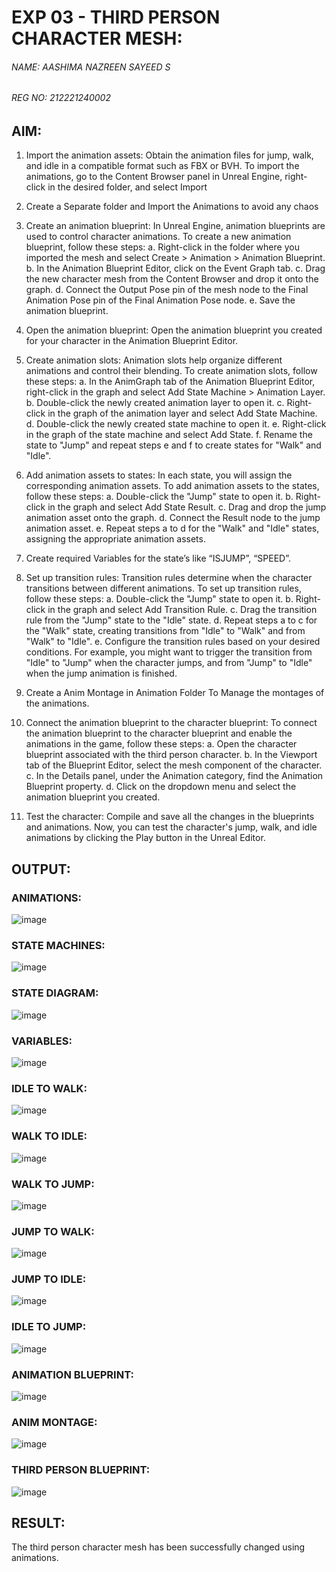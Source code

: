 # EXP 03 - THIRD PERSON CHARACTER MESH:

###### NAME: AASHIMA NAZREEN SAYEED S
###### REG NO: 212221240002 

## AIM:

1. Import the animation assets: Obtain the animation files for jump, walk, and idle in a compatible format such as FBX or BVH. To import the animations, go to the Content Browser panel in Unreal Engine, right-click in the desired folder, and select Import 

2. Create a Separate folder and Import the Animations to avoid any chaos 

3. Create an animation blueprint: In Unreal Engine, animation blueprints are used to control character animations. To create a new animation blueprint, follow these steps: 
    a. Right-click in the folder where you imported the mesh and select Create > Animation > Animation Blueprint. 
    b. In the Animation Blueprint Editor, click on the Event Graph tab. 
    c. Drag the new character mesh from the Content Browser and drop it onto the graph. 
    d. Connect the Output Pose pin of the mesh node to the Final Animation Pose pin of the Final Animation Pose node. 
    e. Save the animation blueprint. 
    
4. Open the animation blueprint: Open the animation blueprint you created for your character in the Animation Blueprint Editor. 

5. Create animation slots: Animation slots help organize different animations and control their blending. To create animation slots, follow these steps: 
    a. In the AnimGraph tab of the Animation Blueprint Editor, right-click in the graph and select Add State Machine > Animation Layer. 
    b. Double-click the newly created animation layer to open it. 
    c. Right-click in the graph of the animation layer and select Add State Machine. d. Double-click the newly created state machine to open it. 
    e. Right-click in the graph of the state machine and select Add State. 
    f. Rename the state to "Jump" and repeat steps e and f to create states for "Walk" and "Idle".
    
6. Add animation assets to states: In each state, you will assign the corresponding animation assets. To add animation assets to the states, follow these steps: a. Double-click the "Jump" state to open it. b. Right-click in the graph and select Add 
State Result. c. Drag and drop the jump animation asset onto the graph. d. Connect the Result node to the jump animation asset. e. Repeat steps a to d for the "Walk" and "Idle" states, assigning the appropriate animation assets. 

7. Create required Variables for the state’s like “ISJUMP”, “SPEED”. 

8. Set up transition rules: Transition rules determine when the character transitions between different animations. To set up transition rules, follow these steps: 
    a. Double-click the "Jump" state to open it. 
    b. Right-click in the graph and select Add Transition Rule. 
    c. Drag the transition rule from the "Jump" state to the "Idle" state. 
    d. Repeat steps a to c for the "Walk" state, creating transitions from "Idle" to "Walk" and from "Walk" to "Idle". 
    e. Configure the transition rules based on your desired conditions. For example, you might want to trigger the transition from "Idle" to "Jump" when the character jumps, and from "Jump" to "Idle" when the jump animation is finished. 

9. Create a Anim Montage in Animation Folder To Manage the montages of the animations.

10. Connect the animation blueprint to the character blueprint: To connect the animation blueprint to the character blueprint and enable the animations in the game, follow these steps:
    a. Open the character blueprint associated with the third person character. 
    b. In the Viewport tab of the Blueprint Editor, select the mesh component of the character. 
    c. In the Details panel, under the Animation category, find the Animation Blueprint property. 
    d. Click on the dropdown menu and select the animation blueprint you created. 

11. Test the character: Compile and save all the changes in the blueprints and animations. Now, you can test the character's jump, walk, and idle animations by clicking the Play button in the Unreal Editor.

## OUTPUT:

### ANIMATIONS:
![image](https://github.com/Aashima02/Third-Person-Character-Mesh-/assets/93427086/b158a3fe-3240-4924-b60d-dad143bcba8e)

### STATE MACHINES:
![image](https://github.com/Aashima02/Third-Person-Character-Mesh-/assets/93427086/997a80d8-9734-4c90-a36d-02827a128d93)


### STATE DIAGRAM:
![image](https://github.com/Aashima02/Third-Person-Character-Mesh-/assets/93427086/7d929690-7c24-4345-9061-da992d185d7d)

### VARIABLES:
![image](https://github.com/Aashima02/Third-Person-Character-Mesh-/assets/93427086/28ef2db6-ac4a-498b-b286-394c520bedf8)

### IDLE TO WALK:
![image](https://github.com/Aashima02/Third-Person-Character-Mesh-/assets/93427086/c60a7474-83af-482c-ab80-8ae819b1551e)

### WALK TO IDLE:
![image](https://github.com/Aashima02/Third-Person-Character-Mesh-/assets/93427086/4f64f218-884e-48f1-b268-9d1a68f1eced)


### WALK TO JUMP:
![image](https://github.com/Aashima02/Third-Person-Character-Mesh-/assets/93427086/7aff0473-59d2-4599-8c38-fe597e0030b6)

### JUMP TO WALK:
![image](https://github.com/Aashima02/Third-Person-Character-Mesh-/assets/93427086/38e3050d-7c50-4cc2-961e-42db9b4ed19b)

### JUMP TO IDLE:
![image](https://github.com/Aashima02/Third-Person-Character-Mesh-/assets/93427086/b31ca365-aaa0-4152-bda0-2c03a48cb411)

### IDLE TO JUMP:
![image](https://github.com/Aashima02/Third-Person-Character-Mesh-/assets/93427086/f21e0e16-a9fb-42f3-bd18-179874b69798)

### ANIMATION BLUEPRINT:
![image](https://github.com/Aashima02/Third-Person-Character-Mesh-/assets/93427086/0e53f23d-3394-4a4e-8dbe-770b0c45f437)

### ANIM MONTAGE:
![image](https://github.com/Aashima02/Third-Person-Character-Mesh-/assets/93427086/7d66a112-8c48-48bd-b94d-3c3729beec80)

### THIRD PERSON BLUEPRINT:
![image](https://github.com/Aashima02/Third-Person-Character-Mesh-/assets/93427086/73c83090-5c42-4802-8b29-97d887f1b3b9)

## RESULT:

The third person character mesh has been successfully changed using animations.























